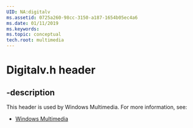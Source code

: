 ```yaml
---
UID: NA:digitalv
ms.assetid: 0725a260-98cc-3150-a187-1654b05ec4a6
ms.date: 01/11/2019
ms.keywords: 
ms.topic: conceptual
tech.root: multimedia
---
```


# Digitalv.h header


## -description


This header is used by Windows Multimedia. For more information, see:

- [Windows Multimedia](../_multimedia/index.md)

